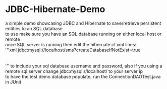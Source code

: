 # JDBC-Hibernate-Demo
a simple demo showcasing JDBC and Hibernate to save/retrieve persistent entities to an SQL database<br>
to use make sure you have an SQL database running on either local host or remote<br>
once SQL server is running then edit the hibernate.cf.xml lines:<br>
'''xml
        <property name="connection.url">jdbc:mysql://localhost/sms?createDatabaseIfNotExist=true</property><br>
        <property name="connection.username"></property><br>
        <property name="connection.password"></property><br>
        '''
to include your sql database username and password, also if you using a remote sql server change jdbc:mysql://localhost/ to your server ip<br>
to have the test demo database populate, run the ConnectionDAOTest.java in JUnit<br>
